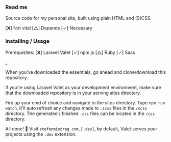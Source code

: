 ### Read me

Source code for my personal site, built using plain HTML and (S)CSS.

[𝗫] Not vital
[△] Depends
[✓] Necessary

### Installing / Usage

Prerequisites: [𝗫] Laravel Valet [✓] npm.js [△] Ruby [✓] Sass

_

When you've downloaded the essentials, go ahead and clone/download this repository.

If you're using Laravel Valet as your development environment, make sure that the downloaded repository is in your serving sites  directory.

Fire up your cmd of choice and navigate to the sites directory. Type `npm run watch`, it'll auto refresh any changes made to `.scss` files in the `/scss` directory. The generated / finished `.css` files can be located in the `/css` directory.

All done! 🎉 Visit `stefanmiodrag.com.[.dev]`, by default, Valet serves your projects using the `.dev` extension.

